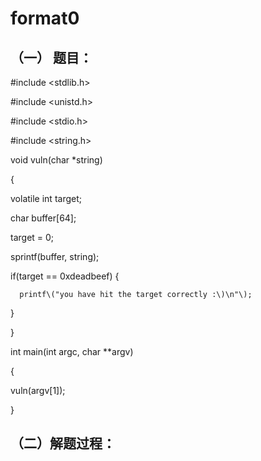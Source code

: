 # format0

## （一） 题目：

\#include &lt;stdlib.h&gt;

\#include &lt;unistd.h&gt;

\#include &lt;stdio.h&gt;

\#include &lt;string.h&gt;

void vuln\(char \*string\)

{

volatile int target;

char buffer\[64\];

target = 0;

sprintf\(buffer, string\);

if\(target == 0xdeadbeef\) {

```
  printf\("you have hit the target correctly :\)\n"\);
```

}

}

int main\(int argc, char \*\*argv\)

{

vuln\(argv\[1\]\);

}

## （二）解题过程：



